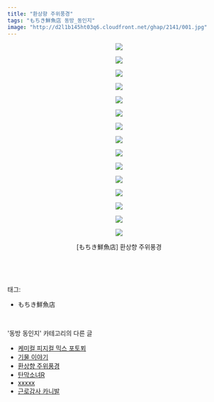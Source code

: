 ```yaml
---
title: "환상향 주위풍경"
tags: "もちき鮮魚店 동방_동인지"
image: "http://d2l1b145ht03q6.cloudfront.net/ghap/2141/001.jpg"
---
```

<div class="article">
<p style="text-align: center; clear: none; float: none;"><img src="{{ site.imgserver1 }}/ghap/2141/001.jpg"/></p>
<p style="text-align: center; clear: none; float: none;"><img src="{{ site.imgserver1 }}/ghap/2141/002.jpg"/></p>
<p style="text-align: center; clear: none; float: none;"><img src="{{ site.imgserver1 }}/ghap/2141/003.jpg"/></p>
<p style="text-align: center; clear: none; float: none;"><img src="{{ site.imgserver1 }}/ghap/2141/004.jpg"/></p>
<p style="text-align: center; clear: none; float: none;"><img src="{{ site.imgserver1 }}/ghap/2141/005.jpg"/></p>
<p style="text-align: center; clear: none; float: none;"><img src="{{ site.imgserver1 }}/ghap/2141/006.jpg"/></p>
<p style="text-align: center; clear: none; float: none;"><img src="{{ site.imgserver1 }}/ghap/2141/007.jpg"/></p>
<p style="text-align: center; clear: none; float: none;"><img src="{{ site.imgserver1 }}/ghap/2141/008.jpg"/></p>
<p style="text-align: center; clear: none; float: none;"><img src="{{ site.imgserver1 }}/ghap/2141/009.jpg"/></p>
<p style="text-align: center; clear: none; float: none;"><img src="{{ site.imgserver1 }}/ghap/2141/010.jpg"/></p>
<p style="text-align: center; clear: none; float: none;"><img src="{{ site.imgserver1 }}/ghap/2141/011.jpg"/></p>
<p style="text-align: center; clear: none; float: none;"><img src="{{ site.imgserver1 }}/ghap/2141/012.jpg"/></p>
<p style="text-align: center; clear: none; float: none;"><img src="{{ site.imgserver1 }}/ghap/2141/013.jpg"/></p>
<p style="text-align: center; clear: none; float: none;"><img src="{{ site.imgserver1 }}/ghap/2141/014.jpg"/></p>
<p style="text-align: center; clear: none; float: none;"><img src="{{ site.imgserver1 }}/ghap/2141/015.jpg"/></p>
<p style="text-align: center; clear: none; float: none;">[もちき鮮魚店] 환상향 주위풍경</p>
<p><br/></p>
</div><br/>
<div class="tagTrail">
<p>태그: </p>
<ul>
<li>もちき鮮魚店</li>
</ul>
</div><br/>
<div class="another">
<p>'동방 동인지' 카테고리의 다른 글</p>
<ul>
<li><a href="/ghap_2144">케미컬 피지컬 믹스 포토푀</a></li>
<li><a href="/ghap_2142">기물 이야기</a></li>
<li><a href="/ghap_2141">환상향 주위풍경</a></li>
<li><a href="/ghap_2140">탄막소녀R</a></li>
<li><a href="/ghap_2139">xxxxx</a></li>
<li><a href="/ghap_2138">근로감사 카니발</a></li>
</ul>
</div><br/>
<div class="cb_module cb_fluid">
<div class="cb_wrt cb_profile">
</div><!-- commentList close -->
</div><br/>
